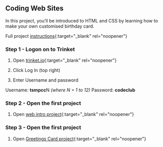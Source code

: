 ## Coding Web Sites

In this project, you’ll be introduced to HTML and CSS by learning how to make your own customised birthday card.

Full project [instructions](https://projects.raspberrypi.org/en/projects/happy-birthday){:target="_blank" rel="noopener"}

### Step 1 - Logon on to Trinket

1. Open [trinket.io](https://trinket.io){:target="_blank" rel="noopener"}

2. Click Log In (top right)

3. Enter Username and password

Username: **tsmpcc**N  _(where N = 1 to 12)_
Password: **codeclub**

### Step 2 - Open the first project

1. Open [web intro project](https://jumpto.cc/web-intro){:target="_blank" rel="noopener"}


### Step 3 - Open the first project

1. Open [Greetings Card project](https://trinket.io/html/b33e4f4ca8){:target="_blank" rel="noopener"}

